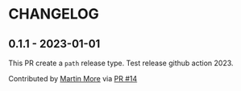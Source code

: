CHANGELOG
=========

0.1.1 - 2023-01-01
------------------

This PR create a `path` release type. 
Test release github action 2023.

Contributed by [Martin More](https://github.com/martin-more) via [PR #14](https://github.com/martinmore-team/prueba1-gha/pull/14/)


